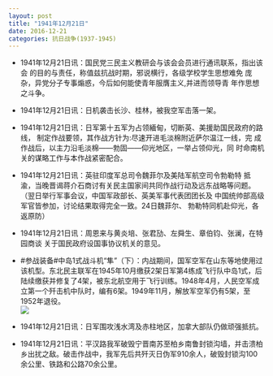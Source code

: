 ```yaml
---
layout: post
title: "1941年12月21日"
date: 2016-12-21
categories: 抗日战争(1937-1945)
---
```


<meta name="referrer" content="no-referrer" />

- 1941年12月21日讯：国民党三民主义教研会与该会会员进行通讯联系，指出该会 的目的与责任，称值兹抗战时期，邪说横行，各级学校学生思想难免 庞杂，异党分子专事煽惑，今后如何能使青年服膺主义,并进而领导青 年作思想之斗争。 

- 1941年12月21日讯：日机袭击长沙、桂林，被我空军击落一架。 

- 1941年12月21日讯：日军第十五军为占领緬甸，切断英、美援助国民政府的路线， 制定作战要领，其作战方针为:尽速开进毛淡棉附近萨尔温江一线，完 成作战后，以主力沿毛淡棉——勃固——仰光地区，一举占领仰光，同 时命南机关的谋略工作与本作战紧密配合。 

- 1941年12月21日讯：英驻印度军总司令魏菲尔及美陆军航空司令勃勒特 抵渝，当晚晋谒蒋介石商讨有关民主国家间共同作战行动及远东战略等问题。（翌日举行军事会议，中国军政部长、英美军事代表团团长及 中国统帅部高级军官皆参加，讨论结果取得完全一致。24日魏菲尔、 勃勒特同机赴仰光，各返原防） 

- 1941年12月21日讯：周恩来与黄炎培、张君劢、左舜生、章伯钧、张澜，在特园商谈 关于国民政府设国事协议机关的意见。 

- #参战装备#中岛1式战斗机“隼”（下）：内战期间，国军空军在山东等地使用过该机型。东北民主联军在1945年10月缴获2架日军第4练成飞行队中岛1式，后陆续缴获并修复了4架，被东北航空用于飞行训练。1948年4月，人民空军成立第一个歼击机中队时，编有6架。1949年11月，解放军空军仍有5架，至1952年退役。 <br/><img src="https://ww2.sinaimg.cn/large/aca367d8jw1fay6kn544lj20a90gg0us.jpg" />

- 1941年12月21日讯：日军围攻浅水湾及赤柱地区，加拿大部队仍做顽强抵抗。 

- 1941年12月21日讯：平汉路我军破毁宁晋南苏至柏乡南鲁封锁沟墙，并击溃柏乡出扰之敌。破击作战中，我军先后共歼灭日伪军910余人，破毁封锁沟100余公里、铁路和公路70余公里。 

